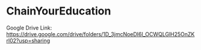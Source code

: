# ChainYourEducation

Google Drive Link: https://drive.google.com/drive/folders/1D_3jmcNoeDI6l_OCWQLGlH25OnZKrl02?usp=sharing
